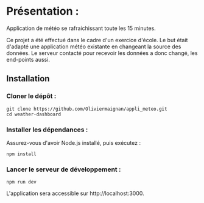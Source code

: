 # Présentation :

Application de météo se rafraichissant toute les 15 minutes.

Ce projet a été effectué dans le cadre d'un exercice d'école.
Le but était d'adapté une application météo existante en changeant la source des données. Le serveur contacté pour recevoir les données a donc changé, les end-points aussi.

## Installation

### Cloner le dépôt :

    git clone https://github.com/Oliviermaignan/appli_meteo.git
    cd weather-dashboard

### Installer les dépendances :

Assurez-vous d'avoir Node.js installé, puis exécutez :

    npm install

### Lancer le serveur de développement :

    npm run dev

L'application sera accessible sur http://localhost:3000.